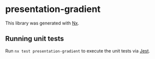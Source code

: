 # presentation-gradient

This library was generated with [Nx](https://nx.dev).

## Running unit tests

Run `nx test presentation-gradient` to execute the unit tests via [Jest](https://jestjs.io).
